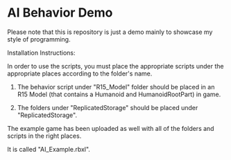 # AI Behavior Demo


Please note that this is repository is just a demo mainly to showcase my style of programming.



Installation Instructions:

  In order to use the scripts, you must place the appropriate scripts under the appropriate places according to the folder's name.

  1. The behavior script under "R15_Model" folder should be placed in an R15 Model 
     (that contains a Humanoid and HumanoidRootPart) in game.
     
  2. The folders under "ReplicatedStorage" should be placed under "ReplicatedStorage".



The example game has been uploaded as well
with all of the folders and scripts in the right places.


It is called "AI_Example.rbxl".

